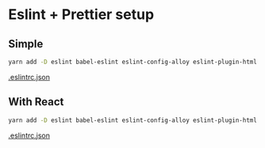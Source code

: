 # Eslint + Prettier setup

## Simple

```bash
yarn add -D eslint babel-eslint eslint-config-alloy eslint-plugin-html eslint-plugin-prettier prettier
```

[.eslintrc.json](https://github.com/spidergon/dev-config/blob/master/eslint/simple/.eslintrc.json)

## With React

```bash
yarn add -D eslint babel-eslint eslint-config-alloy eslint-plugin-html eslint-plugin-prettier eslint-plugin-react eslint-plugin-react-hooks prettier
```

[.eslintrc.json](https://github.com/spidergon/dev-config/blob/master/eslint/react/.eslintrc.json)
